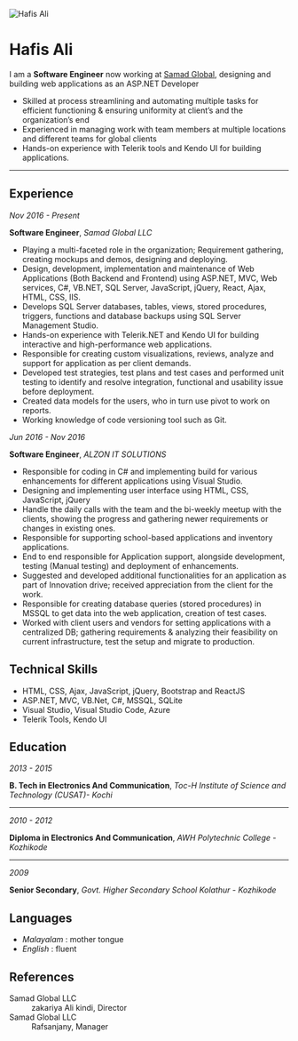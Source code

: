 <!---
#Author: Hafis Ali
#Date : 2021-03-28
#Language: en
-->

![Hafis Ali](.img/hafis-small.jpg)

# Hafis Ali

I am a **Software Engineer** now working at [Samad Global](https://www.samad-global.com), designing and 
building web applications as an ASP.NET Developer
- Skilled at process streamlining and automating multiple tasks for efficient 
  functioning & ensuring uniformity at client’s and the organization’s end
- Experienced in managing work with team members at multiple locations and 
  different teams for global clients
- Hands-on experience with Telerik tools and Kendo UI for building applications.

---

<div id="col-1" class="col">

## Experience

*Nov 2016 - Present*

**Software Engineer**, *Samad Global LLC*

*	Playing a multi-faceted role in the organization; Requirement gathering, creating mockups and demos, designing and deploying. 
*	Design, development, implementation and maintenance of Web Applications (Both Backend and Frontend) using ASP.NET, MVC, Web services, C#, VB.NET, SQL Server, JavaScript, jQuery, React, Ajax, HTML, CSS, IIS.
*	Develops SQL Server databases, tables, views, stored procedures, triggers, functions and database backups using SQL Server Management Studio.
*	Hands-on experience with Telerik.NET and Kendo UI for building interactive and high-performance web applications. 
*	Responsible for creating custom visualizations, reviews, analyze and support for application as per client demands.
*	Developed test strategies, test plans and test cases and performed unit testing to identify and resolve integration, functional and usability issue before deployment. 
*	Created data models for the users, who in turn use pivot to work on reports. 
*	Working knowledge of code versioning tool such as Git.


*Jun 2016 - Nov 2016*

**Software Engineer**, *ALZON IT SOLUTIONS*

*	Responsible for coding in C# and implementing build for various enhancements for different applications using Visual Studio.
*	Designing and implementing user interface using HTML, CSS, JavaScript, jQuery
*	Handle the daily calls with the team and the bi-weekly meetup with the clients, showing the progress and gathering newer requirements or changes in existing ones. 
*	Responsible for supporting school-based applications and inventory applications.
*	End to end responsible for Application support, alongside development, testing (Manual testing) and deployment of enhancements.
*	Suggested and developed additional functionalities for an application as part of Innovation drive; received appreciation from the client for the work.
*	Responsible for creating database queries (stored procedures) in MSSQL to get data into the web application, creation of test cases. 
*	Worked with client users and vendors for setting applications with a centralized DB; gathering requirements & analyzing their feasibility on current infrastructure, test the setup and migrate to production.

</div>

<div id="col-2" class="col">

## Technical Skills

* HTML, CSS, Ajax, JavaScript, jQuery, Bootstrap and ReactJS
* ASP.NET, MVC, VB.Net, C#, MSSQL, SQLite
* Visual Studio, Visual Studio Code, Azure
* Telerik Tools, Kendo UI

## Education

*2013 - 2015*

**B. Tech in Electronics And Communication**, *Toc-H Institute of Science and Technology (CUSAT)- Kochi*

---

*2010 - 2012*

**Diploma in Electronics And Communication**, *AWH Polytechnic College - Kozhikode*

---

*2009*

**Senior Secondary**, *Govt. Higher Secondary School Kolathur - Kozhikode*

<!--This is where I started my path on the IT road with a polyvalent formation going from mecanic to electronic and IT.-->

## Languages

- *Malayalam* : mother tongue
- *English* : fluent

## References

<dl>
  <dt>Samad Global LLC</dt>
  <dd>zakariya Ali kindi, Director</dd>
  <dt>Samad Global LLC</dt>
  <dd>Rafsanjany, Manager<dd>
</dl>

</div>
